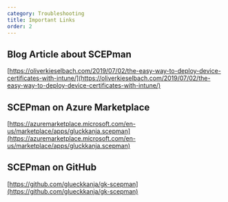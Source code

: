 ```yaml
---
category: Troubleshooting
title: Important Links
order: 2
---
```


## Blog Article about SCEPman

[https://oliverkieselbach.com/2019/07/02/the-easy-way-to-deploy-device-certificates-with-intune/](https://oliverkieselbach.com/2019/07/02/the-easy-way-to-deploy-device-certificates-with-intune/)

## SCEPman on Azure Marketplace

[https://azuremarketplace.microsoft.com/en-us/marketplace/apps/gluckkanja.scepman](https://azuremarketplace.microsoft.com/en-us/marketplace/apps/gluckkanja.scepman)

## SCEPman on GitHub

[https://github.com/glueckkanja/gk-scepman](https://github.com/glueckkanja/gk-scepman)
